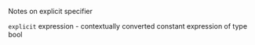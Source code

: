 Notes on explicit specifier

```explicit```
expression - contextually converted constant expression of type bool

